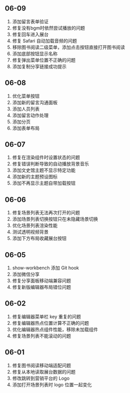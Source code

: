 ## 06-09

1. 添加留言表单验证
2. 修复没有bgm时依然尝试播放的问题
3. 修复回车进入展台
4. 修复 Safari 自动加载音频的问题
5. 移除图书阅读二级菜单，添加点击按钮直接打开图书阅读
6. 添加底部按钮显示名称
7. 修复弹出菜单位置不正确的问题
8. 添加复制分享链接成功提示

## 06-08

1. 优化菜单按钮
2. 添加新的留言沟通面板
3. 添加人员列表
4. 添加留言动作处理
5. 添加分页
6. 添加表单布局

## 06-07

1. 修复在渲染组件时设置状态的问题
2. 修复错误判断导致的自动播放背景音乐
3. 添加文史馆主题不显示特定功能
4. 添加新的主题预设图标
5. 添加不再显示主题自带加载按钮

## 06-06

1. 修复场景列表无法再次打开的问题
2. 添加场景列表切换按钮只在未隐藏场景切换
3. 优化场景列表渲染性能
4. 测试透明视频背景
5. 添加下方布局收藏展台按钮

## 06-05

1. show-workbench 添加 Git hook
2. 添加微信分享
3. 修复分享面板移动端兼容问题
4. 修复新版编辑器布局错位问题

## 06-02

1. 修复编辑器菜单栏 key 重复的问题
2. 修复编辑器热点位置计算不正确的问题
3. 优化编辑器热点组件性能，移除未加载组件
4. 修复场景列表不能滚动的问题

## 06-01

1. 修复图书阅读移动端适配问题
2. 修复从本地读取展台数据的问题
3. 修改跳转到营销平台的 Logo
4. 添加打开场景列表时 logo 位置一起变化